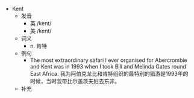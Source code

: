 - Kent
  - 发音
    - 英 /kent/
    - 美 /kent/
  - 词义
    - n. 肯特
  - 例句
    - The most extraordinary safari I ever organised for Abercrombie and Kent was in 1993 when I took Bill and Melinda Gates round East Africa. 我为阿伯克龙比和肯特组织的最特别的猎游是1993年的时候，当时我带比尔盖茨夫妇去东非。
  - 补充